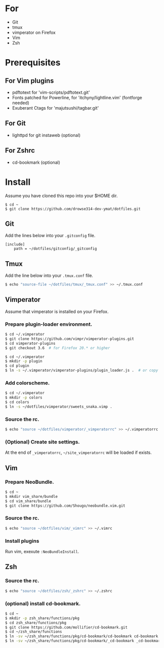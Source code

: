 # For
+ Git
+ tmux
+ vimperator on Firefox
+ Vim
+ Zsh

# Prerequisites

## For Vim plugins
+ pdftotext for 'vim-scripts/pdftotext.git'
+ Fonts patched for Powerline, for 'itchyny/lightline.vim' (fontforge needed)
+ Exuberant Ctags for 'majutsushi/tagbar.git'

## For Git
+ lighttpd for git instaweb (optional)

## For Zshrc
+ cd-bookmark (optional)


# Install

Assume you have cloned this repo into your $HOME dir.

```
$ cd ~
$ git clone https://github.com/drowse314-dev-ymat/dotfiles.git
```

## Git

Add the lines below into your ``.gitconfig`` file.

```
[include]
	path = ~/dotfiles/gitconfig/_gitconfig
```

## Tmux

Add the line below into your ``.tmux.conf`` file.

```bash
$ echo "source-file ~/dotfiles/tmux/_tmux.conf" >> ~/.tmux.conf
```

## Vimperator

Assume that vimperator is installed on your Firefox.

### Prepare plugin-loader environment.

```bash
$ cd ~/.vimperator
$ git clone https://github.com/vimpr/vimperator-plugins.git
$ cd vimperator-plugins
$ git checkout 3.6  # for Firefox 20.* or higher
```

```bash
$ cd ~/.vimperator
$ mkdir -p plugin
$ cd plugin
$ ln -s ~/.vimperator/vimperator-plugins/plugin_loader.js .  # or copy it
```

### Add colorscheme.

```bash
$ cd ~/.vimperator
$ mkdir -p colors
$ cd colors
$ ln -s ~/dotfiles/vimperator/sweets_snaka.vimp .
```

### Source the rc.

```bash
$ echo "source ~/dotfiles/vimperator/_vimperatorrc" >> ~/.vimperatorrc
```

### (Optional) Create site settings.

At the end of ``_vimperatorrc``, ``~/site_vimperatorrc`` will be loaded if exists.

## Vim

### Prepare NeoBundle.

```bash
$ cd ~
$ mkdir vim_share/bundle
$ cd vim_share/bundle
$ git clone https://github.com/Shougo/neobundle.vim.git
```

### Source the rc.

```bash
$ echo "source ~/dotfiles/vim/_vimrc" >> ~/.vimrc
```

### Install plugins

Run vim, exexute ``:NeoBundleInstall``.

## Zsh

### Source the rc.

```bash
$ echo "source ~/dotfiles/zsh/_zshrc" >> ~/.zshrc
```

### (optional) install cd-bookmark.

```bash
$ cd ~
$ mkdir -p zsh_share/functions/pkg
$ cd zsh_share/functions/pkg
$ git clone https://github.com/mollifier/cd-bookmark.git
$ cd ~/zsh_share/functions
$ ln -sv ~/zsh_share/functions/pkg/cd-bookmark/cd-bookmark cd-bookmark
$ ln -sv ~/zsh_share/functions/pkg/cd-bookmark/_cd-bookmark _cd-bookmark
```
